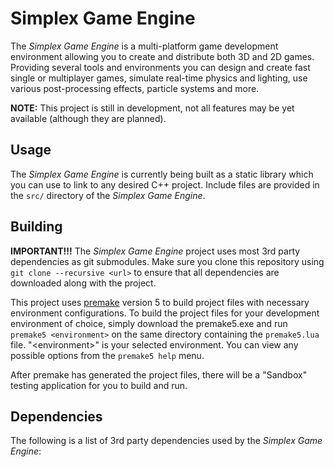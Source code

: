 # Simplex Game Engine
The *Simplex Game Engine* is a multi-platform game development environment allowing you to  create and distribute both 3D and 2D games. Providing several tools and environments you can design and create fast single or multiplayer games, simulate real-time physics and lighting, use various post-processing effects, particle systems and more.

**NOTE:** This project is still in development, not all features may be yet available (although they are planned).

## Usage
The *Simplex Game Engine* is currently being built as a static library which you can use to link to any desired C++ project. Include files are provided in the `src/` directory of the *Simplex Game Engine*.

## Building
**IMPORTANT!!!** The *Simplex Game Engine* project uses most 3rd party dependencies as git submodules. Make sure you clone this repository using `git clone --recursive <url>` to ensure that all dependencies are downloaded along with the project.

This project uses [premake](https://premake.github.io/) version 5 to build project files with necessary environment configurations. To build the project files for your development environment of choice, simply download the premake5.exe and run `premake5 <environment>` on the same directory containing the `premake5.lua` file. "\<environment\>" is your selected environment. You can view any possible options from the `premake5 help` menu. 

After premake has generated the project files, there will be a "Sandbox" testing application for you to build and run.

## Dependencies
The following is a list of 3rd party dependencies used by the *Simplex Game Engine*: